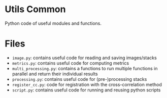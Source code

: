 # Utils Common
Python code of useful modules and functions.

# Files
  * `image.py`: contains useful code for reading and saving images/stacks
  * `metrics.py`: contains useful code for computing metrics
  * `multi_processing.py`: contains a functions to run multiple functions in parallel and return their individual results
  * `processing.py`: contains useful code for (pre-)processing stacks
  * `register_cc.py`: code for registration with the cross-correlation method
  * `script.py`: contains useful code for running and reusing python scripts
